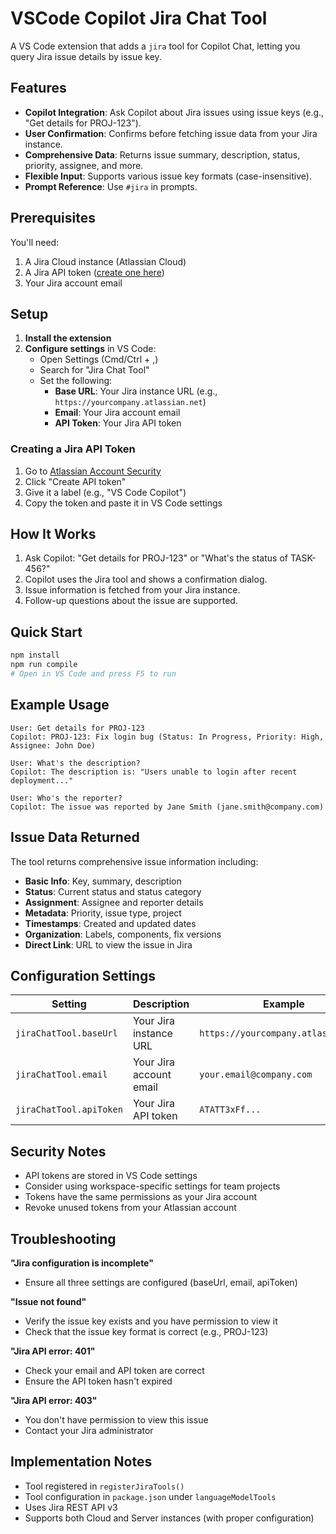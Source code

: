 # VSCode Copilot Jira Chat Tool

A VS Code extension that adds a `jira` tool for Copilot Chat, letting you query Jira issue details by issue key.

## Features

- **Copilot Integration**: Ask Copilot about Jira issues using issue keys (e.g., "Get details for PROJ-123").
- **User Confirmation**: Confirms before fetching issue data from your Jira instance.
- **Comprehensive Data**: Returns issue summary, description, status, priority, assignee, and more.
- **Flexible Input**: Supports various issue key formats (case-insensitive).
- **Prompt Reference**: Use `#jira` in prompts.

## Prerequisites

You'll need:

1. A Jira Cloud instance (Atlassian Cloud)
2. A Jira API token ([create one here](https://id.atlassian.com/manage-profile/security/api-tokens))
3. Your Jira account email

## Setup

1. **Install the extension**
2. **Configure settings** in VS Code:
   - Open Settings (Cmd/Ctrl + ,)
   - Search for "Jira Chat Tool"
   - Set the following:
     - **Base URL**: Your Jira instance URL (e.g., `https://yourcompany.atlassian.net`)
     - **Email**: Your Jira account email
     - **API Token**: Your Jira API token

### Creating a Jira API Token

1. Go to [Atlassian Account Security](https://id.atlassian.com/manage-profile/security/api-tokens)
2. Click "Create API token"
3. Give it a label (e.g., "VS Code Copilot")
4. Copy the token and paste it in VS Code settings

## How It Works

1. Ask Copilot: "Get details for PROJ-123" or "What's the status of TASK-456?"
2. Copilot uses the Jira tool and shows a confirmation dialog.
3. Issue information is fetched from your Jira instance.
4. Follow-up questions about the issue are supported.

## Quick Start

```bash
npm install
npm run compile
# Open in VS Code and press F5 to run
```

## Example Usage

```
User: Get details for PROJ-123
Copilot: PROJ-123: Fix login bug (Status: In Progress, Priority: High, Assignee: John Doe)

User: What's the description?
Copilot: The description is: "Users unable to login after recent deployment..."

User: Who's the reporter?
Copilot: The issue was reported by Jane Smith (jane.smith@company.com)
```

## Issue Data Returned

The tool returns comprehensive issue information including:

- **Basic Info**: Key, summary, description
- **Status**: Current status and status category
- **Assignment**: Assignee and reporter details
- **Metadata**: Priority, issue type, project
- **Timestamps**: Created and updated dates
- **Organization**: Labels, components, fix versions
- **Direct Link**: URL to view the issue in Jira

## Configuration Settings

| Setting                 | Description             | Example                             |
| ----------------------- | ----------------------- | ----------------------------------- |
| `jiraChatTool.baseUrl`  | Your Jira instance URL  | `https://yourcompany.atlassian.net` |
| `jiraChatTool.email`    | Your Jira account email | `your.email@company.com`            |
| `jiraChatTool.apiToken` | Your Jira API token     | `ATATT3xFf...`                      |

## Security Notes

- API tokens are stored in VS Code settings
- Consider using workspace-specific settings for team projects
- Tokens have the same permissions as your Jira account
- Revoke unused tokens from your Atlassian account

## Troubleshooting

**"Jira configuration is incomplete"**

- Ensure all three settings are configured (baseUrl, email, apiToken)

**"Issue not found"**

- Verify the issue key exists and you have permission to view it
- Check that the issue key format is correct (e.g., PROJ-123)

**"Jira API error: 401"**

- Check your email and API token are correct
- Ensure the API token hasn't expired

**"Jira API error: 403"**

- You don't have permission to view this issue
- Contact your Jira administrator

## Implementation Notes

- Tool registered in `registerJiraTools()`
- Tool configuration in `package.json` under `languageModelTools`
- Uses Jira REST API v3
- Supports both Cloud and Server instances (with proper configuration)

